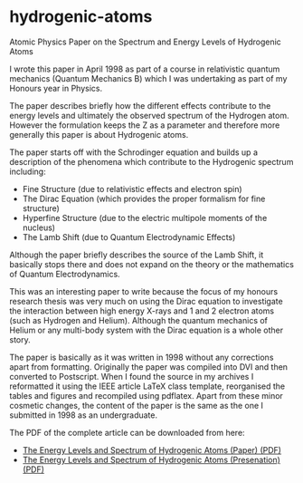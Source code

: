 hydrogenic-atoms
================

Atomic Physics Paper on the Spectrum and Energy Levels of Hydrogenic Atoms

I wrote this paper in April 1998 as part of a course in relativistic quantum
mechanics (Quantum Mechanics B) which I was undertaking as part of my Honours
year in Physics. 

The paper describes briefly how the different effects contribute to the energy
levels and ultimately the observed spectrum of the Hydrogen atom. However the
formulation keeps the Z as a parameter and therefore more generally this paper
is about Hydrogenic atoms. 

The paper starts off with the Schrodinger equation and builds up a description
of the phenomena which contribute to the Hydrogenic spectrum including:

* Fine Structure (due to relativistic effects and electron spin)
* The Dirac Equation (which provides the proper formalism for fine structure)
* Hyperfine Structure (due to the electric multipole moments of the nucleus)
* The Lamb Shift (due to Quantum Electrodynamic Effects)

Although the paper briefly describes the source of the Lamb Shift, it basically
stops there and does not expand on the theory or the mathematics of Quantum
Electrodynamics. 

This was an interesting paper to write because the focus of my honours research
thesis was very much on using the Dirac equation to investigate the interaction
between high energy X-rays and 1 and 2 electron atoms (such as Hydrogen and
Helium). Although the quantum mechanics of Helium or any multi-body system with
the Dirac equation is a whole other story. 

The paper is basically as it was written in 1998 without any corrections apart
from formatting. Originally the paper was compiled into DVI and then converted
to Postscript. When I found the source in my archives I reformatted it using
the IEEE article LaTeX class template, reorganised the tables and figures and
recompiled using pdflatex. Apart from these minor cosmetic changes, the content
of the paper is the same as the one I submitted in 1998 as an undergraduate. 

The PDF of the complete article can be downloaded from here:

* [The Energy Levels and Spectrum of Hydrogenic Atoms (Paper) (PDF)](https://github.com/mikepsn/hydrogenic-atoms/blob/master/hydrogen-article.pdf?raw=true)
* [The Energy Levels and Spectrum of Hydrogenic Atoms (Presenation) (PDF)](https://github.com/mikepsn/hydrogenic-atoms/blob/master/hydrogen-talk.pdf?raw=true)
